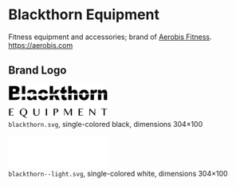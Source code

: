 # Blackthorn Equipment

Fitness equipment and accessories; brand of [Aerobis Fitness](../aerobis-fitness).  
https://aerobis.com


## Brand Logo

<img src="blackthorn.svg" alt="Logo in black" width="200"/><br/>
`blackthorn.svg`,
single-colored black,
dimensions 304×100

<img src="blackthorn--light.svg" alt="Logo in white" width="200"/><br/>
`blackthorn--light.svg`,
single-colored white,
dimensions 304×100